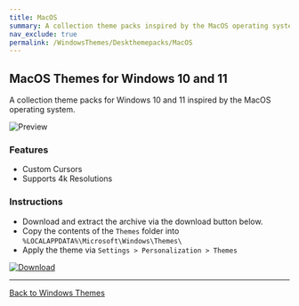 ```yaml
---
title: MacOS
summary: A collection theme packs inspired by the MacOS operating system
nav_exclude: true
permalink: /WindowsThemes/Deskthemepacks/MacOS
---
```


## MacOS Themes for Windows 10 and 11

A collection theme packs for Windows 10 and 11 inspired by the MacOS operating system.

![Preview](https://gitlab.com/the-back-room/deskthemepacks/sfw/macos/-/raw/main/Extras/Preview.bmp)

### Features

- Custom Cursors
- Supports 4k Resolutions

### Instructions

- Download and extract the archive via the download button below.
- Copy the contents of the `Themes` folder into `%LOCALAPPDATA%\Microsoft\Windows\Themes\`
- Apply the theme via `Settings > Personalization > Themes`

[![Download](https://img.shields.io/badge/Download-black?style=for-the-badge&logo=gitlab&logoColor=white&logoSize=auto&labelColor=red&color=black&cacheSeconds=3600)](https://gitlab.com/the-back-room/deskthemepacks/sfw/macos/-/archive/main/macos-main.zip)

---

<a href="/WindowsThemes" class="btn btn--secondary btn--sm">Back to Windows Themes</a>
